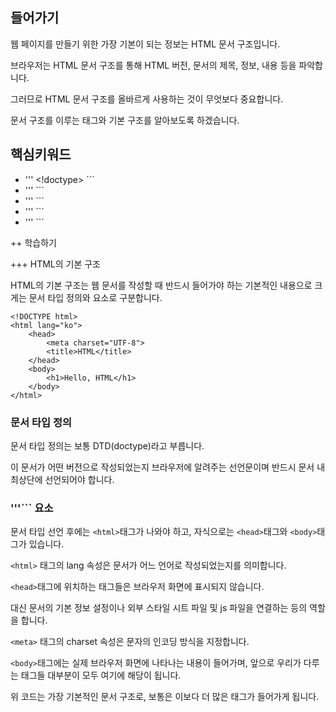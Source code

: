 
## 들어가기

웹 페이지를 만들기 위한 가장 기본이 되는 정보는 HTML 문서 구조입니다.

브라우저는 HTML 문서 구조를 통해 HTML 버전, 문서의 제목, 정보, 내용 등을 파악합니다.  

그러므로 HTML 문서 구조를 올바르게 사용하는 것이 무엇보다 중요합니다. 

문서 구조를 이루는 태그와 기본 구조를 알아보도록 하겠습니다.

## 핵심키워드

+ ''' <!doctype> ```
+ ''' <html> ```
+ ''' <head> ```
+ ''' <body> ```
+ ''' <meta> ```

++ 학습하기

+++ HTML의 기본 구조

HTML의 기본 구조는 웹 문서를 작성할 때 반드시 들어가야 하는 기본적인 내용으로 크게는 문서 타입 정의와 <html>요소로 구분합니다.

```
<!DOCTYPE html>
<html lang="ko">
    <head>
        <meta charset="UTF-8">
        <title>HTML</title>
    </head>
    <body>
        <h1>Hello, HTML</h1>
    </body>
</html>
```

### 문서 타입 정의
문서 타입 정의는 보통 DTD(doctype)라고 부릅니다.

이 문서가 어떤 버전으로 작성되었는지 브라우저에 알려주는 선언문이며 반드시 문서 내 최상단에 선언되어야 합니다.

### '''<html>``` 요소

문서 타입 선언 후에는 ```<html>```태그가 나와야 하고, 자식으로는 ```<head>```태그와 ```<body>```태그가 있습니다.

```<html>``` 태그의 lang 속성은 문서가 어느 언어로 작성되었는지를 의미합니다.

```<head>```태그에 위치하는 태그들은 브라우저 화면에 표시되지 않습니다.

대신 문서의 기본 정보 설정이나 외부 스타일 시트 파일 및 js 파일을 연결하는 등의 역할을 합니다.

```<meta>``` 태그의 charset 속성은 문자의 인코딩 방식을 지정합니다.

```<body>```태그에는 실제 브라우저 화면에 나타나는 내용이 들어가며, 앞으로 우리가 다루는 태그들 대부분이 모두 여기에 해당이 됩니다.

위 코드는 가장 기본적인 문서 구조로, 보통은 이보다 더 많은 태그가 들어가게 됩니다.




